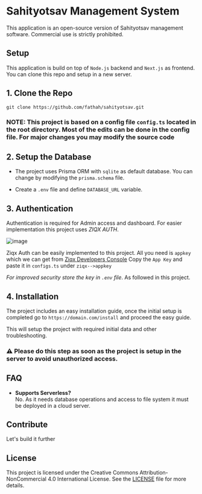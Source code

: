 # Sahityotsav Management System

This application is an open-source version of Sahityotsav management software. 
Commercial use is strictly prohibited.

## Setup
This application is build on top of `Node.js` backend and `Next.js` as frontend.
You can clone this repo and setup in a new server.

## 1. Clone the Repo
```
git clone https://github.com/fathah/sahityotsav.git
```

### NOTE: This project is based on a config file `config.ts` located in the root directory. Most of the edits can be done in the config file. For major changes you may modify the source code


## 2. Setup the Database
* The project uses Prisma ORM with `sqlite` as default database. You can change by modifying the `prisma.schema` file.

* Create a `.env` file and define `DATABASE_URL` variable.

## 3. Authentication
Authentication is required for Admin access and dashboard. 
For easier implementation this project uses *ZIQX AUTH*.

![image](https://github.com/user-attachments/assets/8e649d42-213c-4d09-af4c-b75a0adac65f)

Ziqx Auth can be easily implemented to this project. All you need is `appkey` which we can get from [Ziqx Developers Console](http://developers.ziqx.cc/)
Copy the `App Key` and paste it in `configs.ts` under `ziqx-->appkey`

*For improved security store the key in `.env` file*. As followed in this project.

## 4. Installation
The project includes an easy installation guide, once the initial setup is completed go to `https://domain.com/install` and proceed the easy guide. 

This will setup the project with required initial data and other troubleshooting.

### ⚠️ Please do this step as soon as the project is setup in the server to avoid unauthorized access.

## FAQ
* **Supports Serverless?**<br/>
No. As it needs database operations and access to file system it must be deployed in a cloud server.


## Contribute
Let's build it further

## License

This project is licensed under the Creative Commons Attribution-NonCommercial 4.0 International License. See the [LICENSE](./LICENSE) file for more details.
